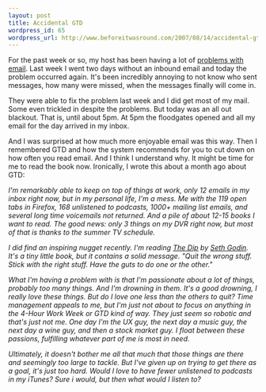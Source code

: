 ```yaml
--- 
layout: post
title: Accidental GTD
wordpress_id: 65
wordpress_url: http://www.beforeitwasround.com/2007/08/14/accidental-gtd/
---
```

For the past week or so, my host has been having a lot of <a href="https://help.textdrive.com/index.php?pg=forums.posts&id=596&pc=4" title="Incoming Mail Mail Delays (multiple servers)">problems with email</a>.  Last week I went two days without an inbound email and today the problem occurred again.  It's been incredibly annoying to not know who sent messages, how many were missed, when the messages finally will come in.

They were able to fix the problem last week and I did get most of my mail.  Some even trickled in despite the problems.  But today was an all out blackout.  That is, until about 5pm.  At 5pm the floodgates opened and all my email for the day arrived in my inbox.

And I was surprised at how much more enjoyable email was this way.  Then I remembered GTD and how the system recommends for you to cut down on how often you read email.  And I think I understand why.  It might be time for me to read the book now.  Ironically, I wrote this about a month ago about GTD: 

<em>I'm remarkably able to keep on top of things at work, only 12 emails in my inbox right now, but in my personal life, I'm a mess. Me with the 119 open tabs in Firefox, 168 unlistened to podcasts, 1000+ mailing list emails, and several long time voicemails not returned. And a pile of about 12-15 books I want to read. The good news: only 3 things on my DVR right now, but most of that is thanks to the summer TV schedule.</em>

<em>I did find an inspiring nugget recently. I'm reading <a href="http://sethgodin.typepad.com/the_dip/" title="Seth Godin - The Dip">The Dip</a> by <a href="http://sethgodin.com/sg/" title="Seth Godin">Seth Godin</a>. It's a tiny little book, but it contains a solid message. "Quit the wrong stuff. Stick with the right stuff. Have the guts to do one or the other."</em>

<em>What I'm having a problem with is that I'm passionate about a lot of things, probably too many things. And I'm drowning in them. It's a good drowning, I really love these things. But do I love one less than the others to quit? Time management appeals to me, but I'm just not about to focus on anything in the 4-Hour Work Week or GTD kind of way. They just seem so robotic and that's just not me. One day I'm the UX guy, the next day a music guy, the next day a wine guy, and then a stock market guy. I float between these passions, fulfilling whatever part of me is most in need.</em>

<em>Ultimately, it doesn't bother me all that much that those things are there and seemingly too large to tackle. But I've given up on trying to get there as a goal, it's just too hard. Would I love to have fewer unlistened to podcasts in my iTunes? Sure i would, but then what would I listen to?</em>
